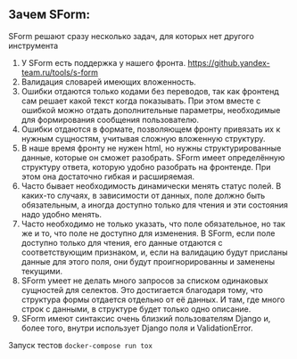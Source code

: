 Зачем SForm:
------------
SForm решают сразу несколько задач, для которых нет другого инструмента

1. У SForm есть поддержка у нашего фронта. https://github.yandex-team.ru/tools/s-form
2. Валидация словарей имеющих вложенность.
3. Ошибки отдаются только кодами без переводов, так как фронтенд сам решает какой текст когда показывать. При этом вместе с ошибкой можно отдать дополнительные параметры, необходимые для формирования сообщения пользователю.
4. Ошибки отдаются в формате, позволяющем фронту привязать их к нужным сущностям, учитывая сложную вложенную структуру.
5. В наше время фронту не нужен html, но нужны структурированные данные, которые он сможет разобрать. SForm имеет определённую структуру ответа, которую удобно разобрать на фронтенде. При этом она достаточно гибкая и расширяемая.
6. Часто бывает необходимость динамически менять статус полей. В каких-то случаях, в зависимости от данных, поле должно быть обязательным, а иногда доступно только для чтения и эти состояния надо удобно менять.
7. Часто необходимо не только указать, что поле обязательное, но так же и то, что поле не доступно для изменения. В SForm, если поле доступно только для чтения, его данные отдаются с соответствующим признаком, и, если на валидацию будут присланы данные для этого поля, они будут проигнорированны и заменены текущими.
8. SForm умеет не делать много запросов за списком одинаковых сущностей для селектов. Это достигается благодаря тому, что структура формы отдается отдельно от её данных. И там, где много строк с данными, в структуре будет только одно описание.
9. SForm имеют синтаксис очень близкий пользователям Django и, более того, внутри использует Django поля и ValidationError.

Запуск тестов
`docker-compose run tox`
